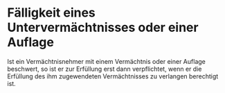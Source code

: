 # Fälligkeit eines Untervermächtnisses oder einer Auflage

Ist ein Vermächtnisnehmer mit einem Vermächtnis oder einer Auflage beschwert, so ist er zur Erfüllung erst dann verpflichtet, wenn er die Erfüllung des ihm zugewendeten Vermächtnisses zu verlangen berechtigt ist.